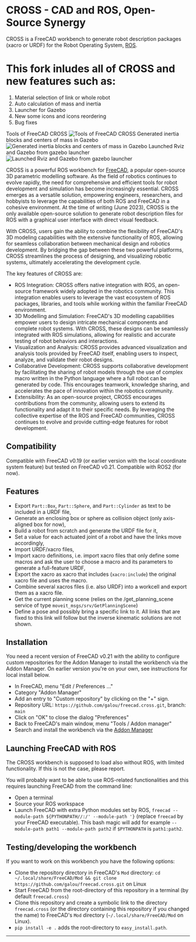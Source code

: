 # CROSS - CAD and ROS, Open-Source Synergy

CROSS is a FreeCAD workbench to generate robot description packages (xacro or URDF) for the Robot Operating System, [ROS].

# This fork inludes all of CROSS and new features such as:
1. Material selection of link or whole robot
1. Auto calculation of mass and inertia
1. Launcher for Gazebo
1. New some icons and icons reordering
1. Bug fixes

Tools of FreeCAD CROSS
![Tools of FreeCAD CROSS](https://github.com/drfenixion/freecad.cross/assets/13005708/d3d44e65-a9cc-45cc-937a-be5008b98608)
Generated inertia blocks and centers of mass in Gazebo
![Generated inertia blocks and centers of mass in Gazebo](https://github.com/drfenixion/freecad.cross/assets/13005708/a46715a0-0dc6-4f6e-b80e-e4c644589477)
Launched Rviz and Gazebo from gazebo launcher
![Launched Rviz and Gazebo from gazebo launcher](https://github.com/drfenixion/freecad.cross/assets/13005708/9017aec4-70e5-45fa-82ad-6b4646453767)


CROSS is a powerful ROS workbench for [FreeCAD](https://www.freecad.org/), a popular open-source 3D parametric modelling software.
As the field of robotics continues to evolve rapidly, the need for comprehensive and efficient tools for robot development and simulation has become increasingly essential.
CROSS emerges as a versatile solution, empowering engineers, researchers, and hobbyists to leverage the capabilities of both ROS and FreeCAD in a cohesive environment.
At the time of writing (June 2023), CROSS is the only available open-source solution to generate robot description files for ROS with a graphical user interface with direct visual feedback.

With CROSS, users gain the ability to combine the flexibility of FreeCAD's 3D modeling capabilities with the extensive functionality of ROS, allowing for seamless collaboration between mechanical design and robotics development.
    By bridging the gap between these two powerful platforms, CROSS streamlines the process of designing, and visualizing robotic systems, ultimately accelerating the development cycle.

The key features of CROSS are:

* ROS Integration: CROSS offers native integration with ROS, an open-source framework widely adopted in the robotics community.
        This integration enables users to leverage the vast ecosystem of ROS packages, libraries, and tools while working within the familiar FreeCAD environment.
* 3D Modelling and Simulation: FreeCAD's 3D modelling capabilities empower users to design intricate mechanical components and complete robot systems.
        With CROSS, these designs can be seamlessly integrated with ROS simulations, allowing for realistic and accurate testing of robot behaviors and interactions.
* Visualization and Analysis: CROSS provides advanced visualization and analysis tools provided by FreeCAD itself, enabling users to inspect, analyze, and validate their robot designs.
* Collaborative Development: CROSS supports collaborative development by facilitating the sharing of robot models through the use of complex macro written in the Python language where a full robot can be generated by code.
        This encourages teamwork, knowledge sharing, and accelerates the pace of innovation within the robotics community.
* Extensibility: As an open-source project, CROSS encourages contributions from the community, allowing users to extend its functionality and adapt it to their specific needs.
        By leveraging the collective expertise of the ROS and FreeCAD communities, CROSS continues to evolve and provide cutting-edge features for robot development.

## Compatibility

Compatible with FreeCAD v0.19 (or earlier version with the local coordinate system feature) but tested on FreeCAD v0.21.
Compatible with ROS2 (for now).

## Features

- Export `Part::Box`, `Part::Sphere`, and `Part::Cylinder` as text to be included in a URDF file,
- Generate an enclosing box or sphere as collision object (only axis-aligned box for now),
- Build a robot from scratch and generate the URDF file for it,
- Set a value for each actuated joint of a robot and have the links move accordingly,
- Import URDF/xacro files,
- Import xacro definitions, i.e. import xacro files that only define some macros and ask the user to choose a macro and its parameters to generate a full-feature URDF,
- Export the xacro as xacro that includes (`xacro:include`) the original xacro file and uses the macro.
- Combine several xacros files (i.e. also URDF) into a workcell and export them as a xacro file.
- Get the current planning scene (relies on the /get_planning_scene service of type `moveit_msgs/srv/GetPlanningScene`)
- Define a pose and possibly bring a specific link to it. All links that are fixed to this link will follow but the inverse kinematic solutions are not shown.

## Installation

You need a recent version of FreeCAD v0.21 with the ability to configure custom repositories for the Addon Manager to install the workbench via the Addon Manager. On earlier version you're on your own, see instructions for local install below.

- In FreeCAD, menu "Edit / Preferences ..."
- Category "Addon Manager"
- Add an entry to "Custom repository" by clicking on the "+" sign.
- Repository URL: `https://github.com/galou/freecad.cross.git`, branch: `main`
- Click on "OK" to close the dialog "Preferences"
- Back to FreeCAD's main window, menu "Tools / Addon manager"
- Search and install the workbench via the [Addon Manager](https://wiki.freecad.org/Std_AddonMgr)

## Launching FreeCAD with ROS

The CROSS workbench is supposed to load also without ROS, with limited functionality.
If this is not the case, please report.

You will probably want to be able to use ROS-related functionalities and this requires launching FreeCAD from the command line:

- Open a terminal
- Source your ROS workspace
- Launch FreeCAD with extra Python modules set by ROS, `freecad --module-path ${PYTHONPATH//:/' --module-path '}` (replace `freecad` by your FreeCAD executable). This bash magic will add for example ` --module-path path1 --module-path path2 ` if `$PYTHONPATH` is `path1:path2`.

## Testing/developing the workbench

If you want to work on this workbench you have the following options:

- Clone the repository directory in FreeCAD's `Mod` directory: `cd ~/.local/share/FreeCAD/Mod && git clone https://github.com/galou/freecad.cross.git` on Linux
- Start FreeCAD from the root-directory of this repository in a terminal (by default `freecad.cross`)
- Clone this repository and create a symbolic link to the directory `freecad.cross` (or the directory containing this repository if you changed the name) to FreeCAD's `Mod` directory (`~/.local/share/FreeCAD/Mod` on Linux).
- `pip install -e .` adds the root-directory to `easy_install.path`.


--------------------------------------------------------------------------------

[ROS]: https://www.ros.org/
